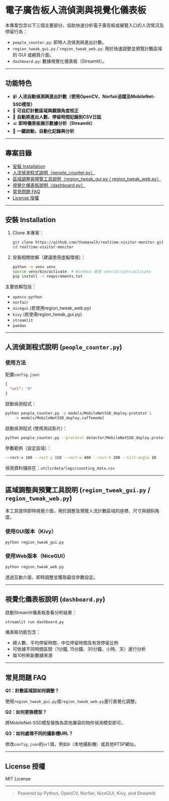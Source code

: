 # 電子廣告板人流偵測與視覺化儀表板

本專案包含以下三個主要部分，協助快速分析電子廣告板或展覽入口的人流情況及停留行為：

* `people_counter.py`: 即時人流偵測與進出計數。
* `region_tweak_gui.py` / `region_tweak_web.py`: 用於快速調整並預覽計數區域的 GUI 或網頁介面。
* `dashboard.py`: 數據視覺化儀表板（Streamlit）。

---

## 功能特色

* 📹 **人流自動偵測與進出計數（使用OpenCV、Norfair追蹤及MobileNet-SSD模型）**
* 🎯 **可自訂計數區域與鏡頭角度校正**
* 📝 **自動將進出人數、停留時間記錄到CSV日誌**
* 📊 **即時儀表板展示數據分析（Streamlit）**
* 🚦 **一鍵啟動，自動化記錄與分析**

---

## 專案目錄

* [安裝 Installation](#安裝-installation)
* [人流偵測程式說明（people\_counter.py）](#人流偵測程式說明-people_counterpy)
* [區域調整與預覽工具說明（region\_tweak\_gui.py / region\_tweak\_web.py）](#區域調整與預覽工具說明-region_tweak)
* [視覺化儀表板說明（dashboard.py）](#視覺化儀表板說明-dashboardpy)
* [常見問題 FAQ](#常見問題-faq)
* [License 授權](#license-授權)

---

## 安裝 Installation

1. Clone 本專案：

   ```bash
   git clone https://github.com/thomaswlh/realtime-visitor-monitor.git
   cd realtime-visitor-monitor
   ```

2. 安裝相關依賴（建議使用虛擬環境）：

   ```bash
   python -m venv venv
   source venv/bin/activate  # Windows 使用 venv\Scripts\activate
   pip install -r requirements.txt
   ```

主要依賴包括：

* `opencv-python`
* `norfair`
* `nicegui` (若使用region\_tweak\_web.py)
* `kivy` (若使用region\_tweak\_gui.py)
* `streamlit`
* `pandas`

---

## 人流偵測程式說明 (`people_counter.py`)

### 使用方法

配置`config.json`:

```json
{
  "url": "0"
}
```

啟動偵測程式：

```bash
python people_counter.py -p models/MobileNetSSD_deploy.prototxt \
    -m models/MobileNetSSD_deploy.caffemodel
```

啟動偵測程式 (使用測試影片)：

```bash
python people_counter.py --prototxt detector/MobileNetSSD_deploy.prototxt --model detector/MobileNetSSD_deploy.caffemodel --input utils/data/tests/test_1.mp4
```

參數範例（設定區域）：

```bash
--rect-x 100 --rect-y 150 --rect-w 400 --rect-h 200 --tilt-angle 10
```

偵測資料儲存在：`utils/data/logs/counting_data.csv`

---

## 區域調整與預覽工具說明 (`region_tweak_gui.py` / `region_tweak_web.py`)

本工具提供即時視覺介面，用於調整及預覽人流計數區域的座標、尺寸與傾斜角度。

### 使用GUI版本（Kivy）

```bash
python region_tweak_gui.py
```

### 使用Web版本（NiceGUI）

```bash
python region_tweak_web.py
```

透過互動介面，即時調整並獲取最佳參數設定。

---

## 視覺化儀表板說明 (`dashboard.py`)

啟動Streamlit儀表板查看分析結果：

```bash
streamlit run dashboard.py
```

儀表板功能包含：

* 總人數、平均停留時間、中位停留時間及有效停留比例
* 可依據不同時間區間（1分鐘, 15分鐘、30分鐘、小時、天）進行分析
* 每10秒刷新數據來源

---

## 常見問題 FAQ

**Q1：計數區域該如何調整？**

使用`region_tweak_gui.py`或`region_tweak_web.py`進行直覺化調整。

**Q2：如何更換模型？**

將MobileNet-SSD模型替換為其他兼容的物件偵測模型即可。

**Q3：如何處理不同的攝影機URL？**

修改`config.json`的`url`值，例如`0`（本地攝影機）或其他RTSP網址。

---

## License 授權

MIT License

---

> Powered by Python, OpenCV, Norfair, NiceGUI, Kivy, and Streamlit
